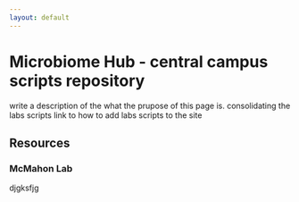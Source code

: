 ```yaml
---
layout: default 
---
```


# Microbiome Hub - central campus scripts repository

write a description of the what the prupose of this page is. 
consolidating the labs scripts
link to how to add labs scripts to the site

## Resources


### McMahon Lab
djgksfjg
